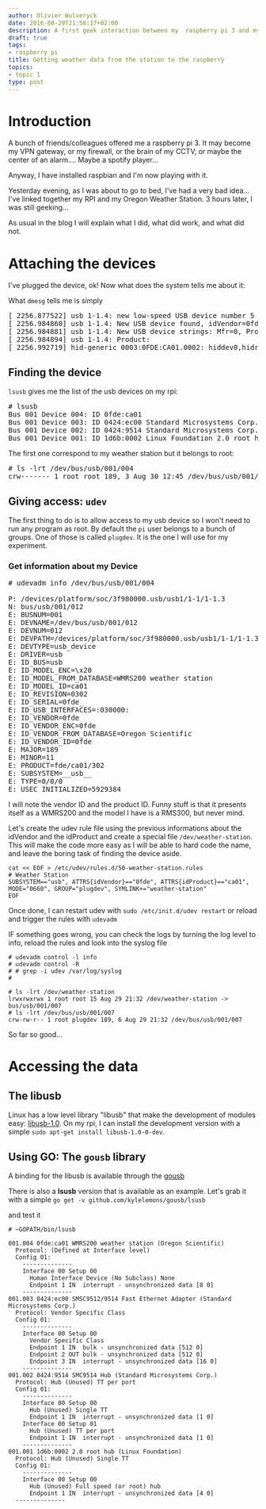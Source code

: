 ```yaml
---
author: Olivier Wulveryck
date: 2016-08-29T21:58:17+02:00
description: A first geek interaction between my  raspberry pi 3 and my weather station
draft: true
tags:
- raspberry pi
title: Getting weather data from the station to the raspberry
topics:
- topic 1
type: post
---
```


# Introduction

A bunch of friends/colleagues offered me a raspberry pi 3.
It may become my VPN gateway, or my firewall, or the brain of my CCTV, or maybe the center of an alarm.... Maybe a spotify player...

Anyway, I have installed raspbian and I'm now playing with it.

Yesterday evening, as I was about to go to bed, I've had a very bad idea... I've linked together my RPI and my Oregon Weather Station.
3 hours later, I was still geeking...

As usual in the blog I will explain what I did, what did work, and what did not.

# Attaching the devices

I've plugged the device, ok! Now what does the system tells me about it:

What `dmesg` tells me is simply

<pre>
[ 2256.877522] usb 1-1.4: new low-speed USB device number 5 using dwc_otg
[ 2256.984860] usb 1-1.4: New USB device found, idVendor=0fde, idProduct=ca01
[ 2256.984881] usb 1-1.4: New USB device strings: Mfr=0, Product=1, SerialNumber=0
[ 2256.984894] usb 1-1.4: Product:  
[ 2256.992719] hid-generic 0003:0FDE:CA01.0002: hiddev0,hidraw0: USB HID v1.10 Device [ ] on usb-3f980000.usb-1.4/input0
</pre>

## Finding the device

`lsusb` gives me the list of the usb devices on my rpi:

<pre>
# lsusb 
Bus 001 Device 004: ID 0fde:ca01  
Bus 001 Device 003: ID 0424:ec00 Standard Microsystems Corp. SMSC9512/9514 Fast Ethernet Adapter
Bus 001 Device 002: ID 0424:9514 Standard Microsystems Corp. 
Bus 001 Device 001: ID 1d6b:0002 Linux Foundation 2.0 root hub
</pre>

The first one correspond to my weather station but it belongs to root:

<pre>
# ls -lrt /dev/bus/usb/001/004
crw------- 1 root root 189, 3 Aug 30 12:45 /dev/bus/usb/001/004
</pre>

## Giving access: `udev`

The first thing to do is to allow access to my usb device so I won't need to run any program as root.
By default the `pi` user belongs to a bunch of groups. One of those is called `plugdev`.
It is the one I will use for my experiment.

### Get information about my Device

<pre>
# udevadm info /dev/bus/usb/001/004

P: /devices/platform/soc/3f980000.usb/usb1/1-1/1-1.3
N: bus/usb/001/012
E: BUSNUM=001
E: DEVNAME=/dev/bus/usb/001/012
E: DEVNUM=012
E: DEVPATH=/devices/platform/soc/3f980000.usb/usb1/1-1/1-1.3
E: DEVTYPE=usb_device
E: DRIVER=usb
E: ID_BUS=usb
E: ID_MODEL_ENC=\x20
E: ID_MODEL_FROM_DATABASE=WMRS200 weather station
E: ID_MODEL_ID=ca01
E: ID_REVISION=0302
E: ID_SERIAL=0fde_
E: ID_USB_INTERFACES=:030000:
E: ID_VENDOR=0fde
E: ID_VENDOR_ENC=0fde
E: ID_VENDOR_FROM_DATABASE=Oregon Scientific
E: ID_VENDOR_ID=0fde
E: MAJOR=189
E: MINOR=11
E: PRODUCT=fde/ca01/302
E: SUBSYSTEM=__usb__
E: TYPE=0/0/0
E: USEC_INITIALIZED=5929384
</pre>

I will note the vendor ID and the product ID.
Funny stuff is that it presents itself as a WMRS200 and the model I have is a RMS300, but never mind.

Let's create the udev rule file using the previous informations about the idVendor and the idProduct and create a special file `/dev/weather-station`.
This will make the code more easy as I will be able to hard code the name, and leave the boring task of finding the device aside.

```shell
cat << EOF > /etc/udev/rules.d/50-weather-station.rules
# Weather Station
SUBSYSTEM=="usb", ATTRS{idVendor}=="0fde", ATTRS{idProduct}=="ca01", MODE="0660", GROUP="plugdev", SYMLINK+="weather-station"
EOF
```

Once done, I can restart udev with `sudo /etc/init.d/udev restart` or reload and trigger the rules with `udevadm`

IF something goes wrong, you can check the logs by turning the log level to info, reload the rules and look into the syslog file
```
# udevadm control -l info
# udevadm control -R
# # grep -i udev /var/log/syslog 
# 
```

```
# ls -lrt /dev/weather-station                                                                                                               
lrwxrwxrwx 1 root root 15 Aug 29 21:32 /dev/weather-station -> bus/usb/001/007
# ls -lrt /dev/bus/usb/001/007                                                                                                   
crw-rw-r-- 1 root plugdev 189, 6 Aug 29 21:32 /dev/bus/usb/001/007
```

So far so good...

# Accessing the data

## The libusb
Linux has a low level library "libusb" that make the development of modules easy: [libusb-1.0](http://www.libusb.org/wiki/libusb-1.0).
On my rpi, I can install the development version with a simple `sudo apt-get install libusb-1.0-0-dev`.

## Using GO: The `gousb` library

A binding for the libusb is available through the [gousb](https://github.com/truveris/gousb)

There is also a __lsusb__ version that is available as an example.
Let's grab it with a simple
`go get -v github.com/kylelemons/gousb/lsusb`

and test it 

    # ~GOPATH/bin/lsusb
    
    001.004 0fde:ca01 WMRS200 weather station (Oregon Scientific)
      Protocol: (Defined at Interface level)
      Config 01:
        --------------
        Interface 00 Setup 00
          Human Interface Device (No Subclass) None
          Endpoint 1 IN  interrupt - unsynchronized data [8 0]
        --------------
    001.003 0424:ec00 SMSC9512/9514 Fast Ethernet Adapter (Standard Microsystems Corp.)
      Protocol: Vendor Specific Class
      Config 01:
        --------------
        Interface 00 Setup 00
          Vendor Specific Class
          Endpoint 1 IN  bulk - unsynchronized data [512 0]
          Endpoint 2 OUT bulk - unsynchronized data [512 0]
          Endpoint 3 IN  interrupt - unsynchronized data [16 0]
        --------------
    001.002 0424:9514 SMC9514 Hub (Standard Microsystems Corp.)
      Protocol: Hub (Unused) TT per port
      Config 01:
        --------------
        Interface 00 Setup 00
          Hub (Unused) Single TT
          Endpoint 1 IN  interrupt - unsynchronized data [1 0]
        Interface 00 Setup 01
          Hub (Unused) TT per port
          Endpoint 1 IN  interrupt - unsynchronized data [1 0]
        --------------
    001.001 1d6b:0002 2.0 root hub (Linux Foundation)
      Protocol: Hub (Unused) Single TT
      Config 01:
        --------------
        Interface 00 Setup 00
          Hub (Unused) Full speed (or root) hub
          Endpoint 1 IN  interrupt - unsynchronized data [4 0]
      --------------


